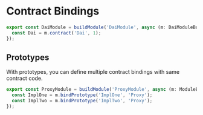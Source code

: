 # Contract Bindings

```typescript
export const DaiModule = buildModule('DaiModule', async (m: DaiModuleBuilder) => {
  const Dai = m.contract('Dai', 1);
});
```

## Prototypes

With prototypes, you can define multiple contract bindings with same contract code. 

```typescript
export const ProxyModule = buildModule('ProxyModule', async (m: ModuleBuilder) => {
  const ImplOne = m.bindPrototype('ImplOne', 'Proxy');
  const ImplTwo = m.bindPrototype('ImplTwo', 'Proxy');
});
```
